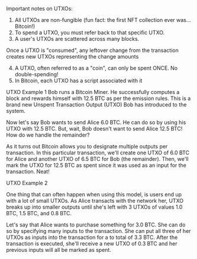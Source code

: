 Important notes on UTXOs:

1. All UTXOs are non-fungible (fun fact: the first NFT collection ever was... Bitcoin!)
2. To spend a UTXO, you must refer back to that specific UTXO.
3. A user's UTXOs are scattered across many blocks.

Once a UTXO is "consumed", any leftover change from the transaction creates new UTXOs representing the change amounts


4. A UTXO, often referred to as a "coin", can only be spent ONCE. No double-spending!
5. In Bitcoin, each UTXO has a script associated with it


UTXO Example 1
Bob runs a Bitcoin Miner. 
He successfully computes a block and rewards himself with 12.5 BTC as per the emission rules. 
This is a brand new Unspent Transaction Output (UTXO) Bob has introduced to the system.

Now let's say Bob wants to send Alice 6.0 BTC. 
He can do so by using his UTXO with 12.5 BTC. 
But, wait, Bob doesn't want to send Alice 12.5 BTC! How do we handle the remainder? 

As it turns out Bitcoin allows you to designate multiple outputs per transaction. 
In this particular transaction, we'll create one UTXO of 6.0 BTC for Alice and another UTXO of 6.5 BTC for Bob (the remainder). 
Then, we'll mark the UTXO for 12.5 BTC as spent since it was used as an input for the transaction. Neat!


UTXO Example 2

One thing that can often happen when using this model, is users end up with a lot of small UTXOs. As Alice transacts with the network her, UTXO breaks up into smaller outputs until she's left with 3 UTXOs of values 1.0 BTC, 1.5 BTC, and 0.8 BTC.

Let's say that Alice wants to purchase something for 3.0 BTC. She can do so by specifying many inputs to the transaction. She can put all three of her UTXOs as inputs into the transaction for a to total of 3.3 BTC. After the transaction is executed, she'll receive a new UTXO of 0.3 BTC and her previous inputs will all be marked as spent.
